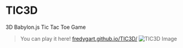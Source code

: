 # TIC3D
3D Babylon.js Tic Tac Toe Game

>You can play it here! [fredygart.github.io/TIC3D/](https://fredygart.github.io/TIC3D/)
![TIC3D Image](https://fredygart.github.io/TIC3D/tic3DIcon.png)
